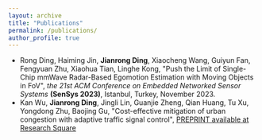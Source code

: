 ```yaml
---
layout: archive
title: "Publications"
permalink: /publications/
author_profile: true
---
```


- Rong Ding, Haiming Jin, **Jianrong Ding**, Xiaocheng Wang, Guiyun Fan, Fengyuan Zhu, Xiaohua Tian, Linghe Kong, "Push the Limit of Single-Chip mmWave Radar-Based Egomotion Estimation with Moving Objects in FoV", *the 21st ACM Conference on Embedded Networked Sensor Systems* **(SenSys 2023)**, Istanbul, Turkey, November 2023.
- Kan Wu, **Jianrong Ding**, Jingli Lin, Guanjie Zheng, Qian Huang, Tu Xu, Yongdong Zhu, Baojing Gu, "Cost-effective mitigation of urban congestion with adaptive traffic signal control", [PREPRINT available at Research Square](https://doi.org/10.21203/rs.3.rs-3176883/v1)
